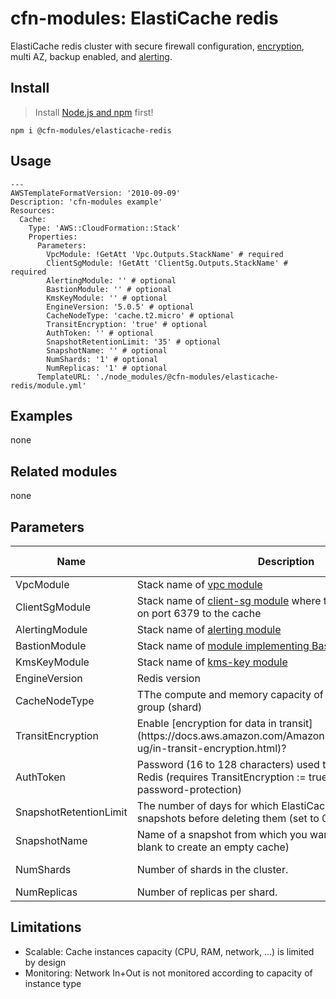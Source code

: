 # cfn-modules: ElastiCache redis

ElastiCache redis cluster with secure firewall configuration, [encryption](https://www.npmjs.com/package/@cfn-modules/kms-key), multi AZ, backup enabled, and [alerting](https://www.npmjs.com/package/@cfn-modules/alerting).

## Install

> Install [Node.js and npm](https://nodejs.org/) first!

```
npm i @cfn-modules/elasticache-redis
```

## Usage

```
---
AWSTemplateFormatVersion: '2010-09-09'
Description: 'cfn-modules example'
Resources:
  Cache:
    Type: 'AWS::CloudFormation::Stack'
    Properties:
      Parameters:
        VpcModule: !GetAtt 'Vpc.Outputs.StackName' # required
        ClientSgModule: !GetAtt 'ClientSg.Outputs.StackName' # required
        AlertingModule: '' # optional
        BastionModule: '' # optional
        KmsKeyModule: '' # optional
        EngineVersion: '5.0.5' # optional
        CacheNodeType: 'cache.t2.micro' # optional
        TransitEncryption: 'true' # optional
        AuthToken: '' # optional
        SnapshotRetentionLimit: '35' # optional
        SnapshotName: '' # optional
        NumShards: '1' # optional
        NumReplicas: '1' # optional
      TemplateURL: './node_modules/@cfn-modules/elasticache-redis/module.yml'
```

## Examples

none

## Related modules

none

## Parameters

<table>
  <thead>
    <tr>
      <th>Name</th>
      <th>Description</th>
      <th>Default</th>
      <th>Required?</th>
      <th>Allowed values</th>
    </tr>
  </thead>
  <tbody>
    <tr>
      <td>VpcModule</td>
      <td>Stack name of <a href="https://www.npmjs.com/package/@cfn-modules/vpc">vpc module</a></td>
      <td></td>
      <td>yes</td>
      <td></td>
    </tr>
    <tr>
      <td>ClientSgModule</td>
      <td>Stack name of <a href="https://www.npmjs.com/package/@cfn-modules/client-sg">client-sg module</a> where traffic is allowed from on port 6379 to the cache</td>
      <td></td>
      <td>yes</td>
      <td></td>
    </tr>
    <tr>
      <td>AlertingModule</td>
      <td>Stack name of <a href="https://www.npmjs.com/package/@cfn-modules/alerting">alerting module</a></td>
      <td></td>
      <td>no</td>
      <td></td>
    </tr>
    <tr>
      <td>BastionModule</td>
      <td>Stack name of <a href="https://www.npmjs.com/search?q=keywords:cfn-modules:Bastion">module implementing Bastion</a></td>
      <td></td>
      <td>no</td>
      <td></td>
    </tr>
    <tr>
      <td>KmsKeyModule</td>
      <td>Stack name of <a href="https://www.npmjs.com/package/@cfn-modules/kms-key">kms-key module</a></td>
      <td></td>
      <td>no</td>
      <td></td>
    </tr>
    <tr>
      <td>EngineVersion</td>
      <td>Redis version</td>
      <td>5.0.5</td>
      <td>no</td>
      <td>[5.0.5]</td>
    </tr>
    <tr>
      <td>CacheNodeType</td>
      <td>TThe compute and memory capacity of the nodes in the node group (shard)</td>
      <td>cache.t2.micro</td>
      <td>no</td>
      <td></td>
    </tr>
    <tr>
      <td>TransitEncryption</td>
      <td>Enable [encryption for data in transit](https://docs.aws.amazon.com/AmazonElastiCache/latest/red-ug/in-transit-encryption.html)?</td>
      <td>true</td>
      <td>no</td>
      <td>[true, false]</td>
    </tr>
    <tr>
      <td>AuthToken</td>
      <td>Password (16 to 128 characters) used to authenticate against Redis (requires TransitEncryption := true; leave blank to disable password-protection)</td>
      <td></td>
      <td>no</td>
      <td></td>
    </tr>
    <tr>
      <td>SnapshotRetentionLimit</td>
      <td>The number of days for which ElastiCache retains automatic snapshots before deleting them (set to 0 to disable backups)</td>
      <td>35</td>
      <td>no</td>
      <td>[0...35]</td>
    </tr>
    <tr>
      <td>SnapshotName</td>
      <td>Name of a snapshot from which you want to restore (leave blank to create an empty cache)</td>
      <td></td>
      <td>no</td>
      <td></td>
    </tr>
    <tr>
      <td>NumShards</td>
      <td>Number of shards in the cluster.</td>
      <td>1</td>
      <td>no</td>
      <td>[1-250]</td>
    </tr>
    <tr>
      <td>NumReplicas</td>
      <td>Number of replicas per shard.</td>
      <td>1</td>
      <td>no</td>
      <td>[0-5]</td>
    </tr>
  </tbody>
</table>

## Limitations

* Scalable: Cache instances capacity (CPU, RAM, network, ...) is limited by design
* Monitoring: Network In+Out is not monitored according to capacity of instance type
